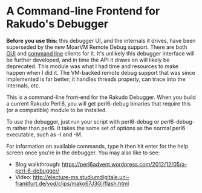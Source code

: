 # A Command-line Frontend for Rakudo's Debugger

**Before you use this:** this debugger UI, and the internals it drives, have been
superseded by the new MoarVM Remote Debug support. There are both [GUI](https://commaide.com/)
and [command line](https://github.com/edumentab/p6-app-moarvm-debug) clients for it.
It's unlikely this debugger interface will be further developed, and in time the API it
draws on will likely be deprecated. This module was what I had time and resources to make
happen when I did it. The VM-backed remote debug support that was since implemented is far
better; it handles threads properly, can trace into the internals, etc.

This is a command-line front-end for the Rakudo Debugger. When you build a current
Rakudo Perl 6, you will get perl6-debug binaries that require this (or a compatible)
module to be installed.

To use the debugger, just run your script with perl6-debug or perl6-debug-m rather than perl6. It
takes the same set of options as the normal perl6 executable, such as -I and -M.

For information on available commands, type h then hit enter for the help
screen once you're in the debugger. You may also like to see:

* Blog walkthrough: https://perl6advent.wordpress.com/2012/12/05/a-perl-6-debugger/
* Video: http://electure-ms.studiumdigitale.uni-frankfurt.de/vod/clips/mako67J3Gj/flash.html
